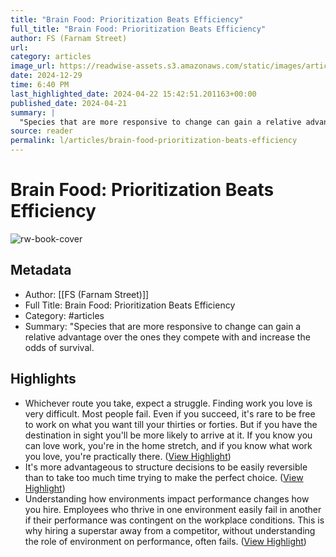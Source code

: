 ```yaml
---
title: "Brain Food: Prioritization Beats Efficiency"
full_title: "Brain Food: Prioritization Beats Efficiency"
author: FS (Farnam Street)
url: 
category: articles
image_url: https://readwise-assets.s3.amazonaws.com/static/images/article1.be68295a7e40.png
date: 2024-12-29
time: 6:40 PM
last_highlighted_date: 2024-04-22 15:42:51.201163+00:00
published_date: 2024-04-21
summary: |
  "Species that are more responsive to change can gain a relative advantage over the ones they compete with and increase the odds of survival.
source: reader
permalink: l/articles/brain-food-prioritization-beats-efficiency
---
```

# Brain Food: Prioritization Beats Efficiency

![rw-book-cover](https://readwise-assets.s3.amazonaws.com/static/images/article1.be68295a7e40.png)

## Metadata
- Author: [[FS (Farnam Street)]]
- Full Title: Brain Food: Prioritization Beats Efficiency
- Category: #articles
- Summary: "Species that are more responsive to change can gain a relative advantage over the ones they compete with and increase the odds of survival.

## Highlights
- Whichever route you take, expect a struggle. Finding work you love is very difficult. Most people fail. Even if you succeed, it's rare to be free to work on what you want till your thirties or forties. But if you have the destination in sight you'll be more likely to arrive at it. If you know you can love work, you're in the home stretch, and if you know what work you love, you're practically there. ([View Highlight](https://read.readwise.io/read/01hw3041etp2yse1arrf8s0j50))
- It's more advantageous to structure decisions to be easily reversible than to take too much time trying to make the perfect choice. ([View Highlight](https://read.readwise.io/read/01hw304h30h482bpet7ngkxtng))
- Understanding how environments impact performance changes how you hire. Employees who thrive in one environment easily fail in another if their performance was contingent on the workplace conditions. This is why hiring a superstar away from a competitor, without understanding the role of environment on performance, often fails. ([View Highlight](https://read.readwise.io/read/01hw3053519adpcp8wv5d39k8c))


